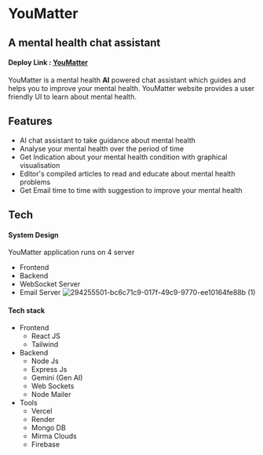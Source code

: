# YouMatter
## A mental health chat assistant

#### Deploy Link : [YouMatter](https://youmatter-1.vercel.app/)

YouMatter is a mental health **AI** powered chat assistant which guides and helps you to improve your mental health.
YouMatter website provides a user friendly UI to learn about mental health.

## Features

- AI chat assistant to take guidance about mental health
- Analyse your mental health over the period of time
- Get Indication about your mental health condition with graphical visualisation
- Editor's compiled articles to read and educate about mental health problems
- Get Email time to time with suggestion to improve your mental health



## Tech

#### System Design
YouMatter application runs on 4 server
- Frontend
- Backend
- WebSocket Server
- Email Server
![294255501-bc6c71c9-017f-49c9-9770-ee10164fe88b (1)](https://github.com/nikhilgb0110/Youmatter/assets/92659226/72faf149-4303-4ec0-8f40-c2612cee49f4)


#### Tech stack
- Frontend
  - React JS
  - Tailwind
- Backend
  - Node Js
  - Express Js
  - Gemini (Gen AI)
  - Web Sockets
  - Node Mailer
- Tools
  - Vercel
  - Render
  - Mongo DB
  - Mirma Clouds
  - Firebase
